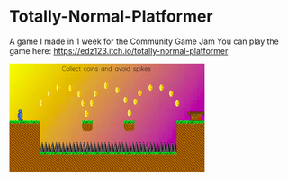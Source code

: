 # Totally-Normal-Platformer
A game I made in 1 week for the Community Game Jam
You can play the game here: https://edz123.itch.io/totally-normal-platformer

![screenshot-of-the-game](https://github.com/EdZ543/Totally-Normal-Platformer/blob/master/TNPscreenshot.png)
